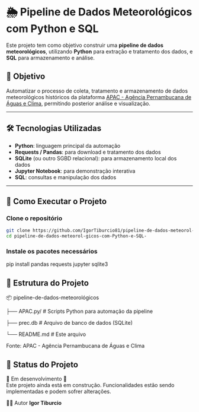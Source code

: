 # 🌦️ Pipeline de Dados Meteorológicos com Python e SQL

Este projeto tem como objetivo construir uma **pipeline de dados meteorológicos**, utilizando **Python** para extração e tratamento dos dados, e **SQL** para armazenamento e análise.

## 📌 Objetivo

Automatizar o processo de coleta, tratamento e armazenamento de dados meteorológicos históricos da plataforma [APAC - Agência Pernambucana de Águas e Clima](http://dados.apac.pe.gov.br:41120/cemaden/), permitindo posterior análise e visualização.

---

## 🛠️ Tecnologias Utilizadas

- **Python**: linguagem principal da automação
- **Requests / Pandas**: para download e tratamento dos dados
- **SQLite** (ou outro SGBD relacional): para armazenamento local dos dados
- **Jupyter Notebook**: para demonstração interativa
- **SQL**: consultas e manipulação dos dados

---

## 🚀 Como Executar o Projeto

### Clone o repositório
```bash
git clone https://github.com/IgorTiburcio81/pipeline-de-dados-meteorol-gicos-com-Python-e-SQL-.git
cd pipeline-de-dados-meteorol-gicos-com-Python-e-SQL-
```
### Instale os pacotes necessários

pip install pandas requests jupyter sqlite3

## 📁 Estrutura do Projeto
📦 pipeline-de-dados-meteorológicos

├── APAC.py/                 # Scripts Python para automação da pipeline

├── prec.db                  # Arquivo de banco de dados (SQLite)

└── README.md                # Este arquivo

Fonte: APAC - Agência Pernambucana de Águas e Clima

## 📌 Status do Projeto

🚧 Em desenvolvimento 🚧  
Este projeto ainda está em construção. Funcionalidades estão sendo implementadas e podem sofrer alterações.

🙋‍♂️ Autor
 **Igor Tiburcio**